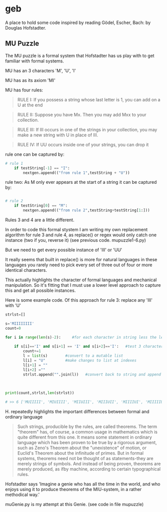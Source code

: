 # geb
A place to hold some code inspired by reading Gödel, Escher, Bach:  by Douglas Hofstadter.


## MU Puzzle

The MU puzzle is a formal system that Hofstadter has us play with to get familiar with formal systems. 

MU has an 3 characters 'M', 'U', 'I'

MU has as its axiom 'MI'

MU has four rules:
>RULE I: If you possess a string whose last letter is 1, you can add on a U at
the end

>RULE II: Suppose you have Mx. Then you may add Mxx to your collection.

>RULE III: If III occurs in one of the strings in your collection, you may
make a new string with U in place of III.

>RULE IV: If UU occurs inside one of your strings, you can drop it

rule one can be captured by:
```python
# rule 1
    if testString[-1] == "I":
        nextgen.append(("from rule 1",testString + "U"))

```
rule two: As M only ever appears at the start of a string it can be captured by:
```python

# rule 2
    if testString[0] == "M":
        nextgen.append(("from rule 2",testString+testString[1:]))

```
Rules 3 and 4 are a little different.

In order to code this formal stystem I am writing my own replacement algorithm for rule 3 and rule 4, 
as replace() or regex would only catch one instance (two if you, reverse it) (see previous code. mupuzzle1-6.py)

But we need to get every possible instance of 'III' or 'UU'

It really seems that built in replace() is more for natural languages in these languages you rarely need to pick every set of three out of four or more identical characters.

This actually highlights the character of formal languages and mechanical manipulation. So it's fitting that
I must use a lower level approach to capture this and get all possible instances.

Here is some example code. Of this approach for rule  3: replace any 'III' with 'U'

```python
strlst=[]

s='MIIIIIIII'
count=0

for i in range(len(s)-2):     #for each character in string less the length i am looking forward
    
    if s[i]=='I' and s[i+1] == 'I' and s[i+2]=='I':   #test 3 characters at a time
        count+=1
        l = list(s)        #convert to a mutable list
        l[i] = "U"         #make changes to list at indexes
        l[i+1] = ""
        l[i+2] =""
        strlst.append("".join(l))   #convert back to string and append
        
        
        
print(count,strlst,len(strlst))

# >> 6 ['MUIIIII', 'MIUIIII', 'MIIUIII', 'MIIIUII', 'MIIIIUI', 'MIIIIIU'] 6
````

H. repeatedly highlights the important differences between formal and ordinary language

>Such strings, producible by the rules, are
>called theorems. The term "theorem" has, of course, a common usage in
>mathematics which is quite different from this one. 
>It means some statement in ordinary language which has been proven to be true by a rigorous
>argument, such as Zeno's Theorem about the "unexistence" of motion, or
>Euclid's Theorem about the infinitude of primes. But in formal systems,
>theorems need not be thought of as statements-they are merely strings of
>symbols. And instead of being proven, theorems are merely produced, as ifby
>machine, according to certain typographical rules.
      
Hofstadter says 'Imagine a genie who has all the time in the world, and who enjoys
using it to produce theorems of the MIU-system, in a rather methodical
way.'

muGenie.py is my attempt at this Genie. (see code in file mupuzzle)     
